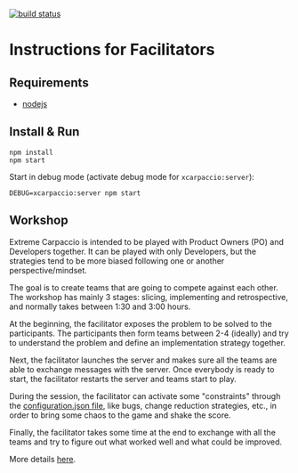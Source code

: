 [![build status](https://travis-ci.org/dlresende/extreme-carpaccio.svg?branch=master)]()

# Instructions for Facilitators

## Requirements
- [nodejs](https://nodejs.org/en/)

## Install & Run

```
npm install
npm start
```
Start in debug mode (activate debug mode for `xcarpaccio:server`):

```
DEBUG=xcarpaccio:server npm start
```

## Workshop
Extreme Carpaccio is intended to be played with Product Owners (PO) and Developers together. It can be played with only Developers, but the strategies tend to be more biased following one or another perspective/mindset.

The goal is to create teams that are going to compete against each other. The workshop has mainly 3 stages: slicing, implementing and retrospective, and normally takes between 1:30 and 3:00 hours.

At the beginning, the facilitator exposes the problem to be solved to the participants. The participants then form teams between 2-4 (ideally) and try to understand the problem and define an implementation strategy together.

Next, the facilitator launches the server and makes sure all the teams are able to exchange messages with the server. Once everybody is ready to start, the facilitator restarts the server and teams start to play.

During the session, the facilitator can activate some "constraints" through the [configuration.json file](https://github.com/dlresende/extreme-carpaccio/blob/master/server/configuration.json), like bugs, change reduction strategies, etc., in order to bring some chaos to the game and shake the score.

Finally, the facilitator takes some time at the end to exchange with all the teams and try to figure out what worked well and what could be improved.

More details [here](https://diegolemos.net/2016/01/07/extreme-carpaccio/).
